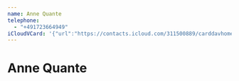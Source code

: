```yaml
---
name: Anne Quante
telephone:
  - "+491723664949"
iCloudVCard: '{"url":"https://contacts.icloud.com/311500889/carddavhome/card/ZDE1MTU0MzUtNTRjZC00YjA5LTgxYjAtOWRmY2MxMjE4MDkw.vcf","etag":"\"kmfhens1\"","data":"BEGIN:VCARD\r\nVERSION:3.0\r\nFN:\r\nN:Quante;Anne;;;\r\nUID:d1515435-54cd-4b09-81b0-9dfcc1218090\r\nPRODID:-//Apple Inc.//Apple WebDAV Outlook Store 4.8.26//ENX-APPLE-OL-MAPPI\r\n NG-INFO:1\r\nREV:2025-04-03T22:09:12Z\r\nORG:;\r\nTEL;TYPE=CELL:+491723664949\r\nEND:VCARD"}'
---
```

# Anne Quante